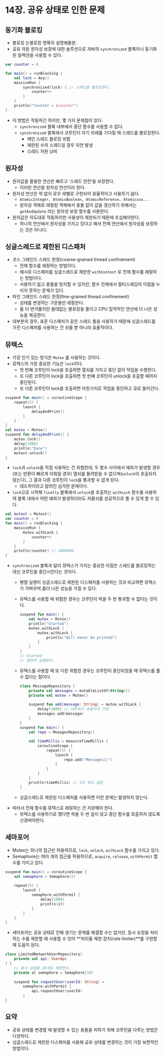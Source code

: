 # 14장. 공유 상태로 인한 문제

## 동기화 블로킹

- 블로킹 논블로킹 명확히 설명해줄분.
- 공유 자원 원자성 보장에 대한 솔루션으로 자바의 `synchronized` 블록이나 동기화된 컬렉션을 사용할 수 있다.

```kotlin
var counter = 0

fun main() = runBlocking {
	val lock = Any()
	massiveRun {
		synchronized(lock) { // 스레드를 블로킹한다.
			counter++
		}
	}
	println("Counter = $counter")
}
```

- 이 방법은 작동하긴 하지만, 몇 가지 문제점이 있다.
  - `synchronized` 블록 내부에서 중단 함수를 사용할 수 없다.
  - `synchronized` 블록에서 코루틴이 자기 차례를 기다릴 때 스레드를 블로킹한다.
    - 메인 스레드 블로킹 위험
    - 제한된 수의 스레드일 경우 지연 발생
    - 스레드 자원 낭비

## 원자성

- 원자값을 활용한 연산은 빠르고 ‘스레드 안전’을 보장한다.
  - 이러한 연산을 원자성 연산이라 한다.
- 원자성 연산은 락 없이 로우 레벨로 구현되어 효율적이고 사용하기 쉽다.
  - `AtomicInteger, AtomicBoolean, AtomicReference, Atomicxxx...`
  - 원자성 객체로 래핑된 객체에서 충돌 없이 값을 갱신하기 위해서는 `getAndUpdate` 라는 원자성 보장 함수를 사용한다.
- 원자값은 의도대로 작동하지만 사용성이 제한되기 때문에 조심해야한다.
  - 하나의 연산에서 원자성을 가지고 있다고 해서 전체 연산에서 원자성을 보장하는 것은 아니다.

## 싱글스레드로 제한된 디스패처

- 코스 그레인드 스레드 한정(coarse-grained thread confinement)
  - 전체 함수를 래핑하는 방법이다.
  - 예시로 디스패처를 싱글스레드로 제한한 `withContext` 로 전체 함수를 래핑하는 방법이다.
  - 사용하기 쉽고 충돌을 방지할 수 있지만, 함수 전체에서 멀티스레딩의 이점을 누리지 못하는 문제가 있다.
- 파인 그레인드 스레드 한정(fine-grained thread confinement)
  - 상태를 변경하는 구문들만 래핑한다.
  - 좀 더 번거롭지만 쓸데없는 블로킹을 줄이고 CPU 집약적인 연산에 더 나은 성능을 제공한다.
- 대부분의 경우, 표준 디스패처가 같은 스레드 풀을 사용하기 때문에 싱글스레드를 가진 디스패처를 사용하는 건 쉬울 뿐 아니라 효율적이다.

## 뮤텍스

- 가장 인기 있는 방식은 `Mutex` 를 사용하는 것이다.
- 뮤텍스의 가장 중요한 기능은 `lock`이다.
  - 첫 번째 코루틴이 lock을 호출하면 열쇠를 가지고 중단 없이 작업을 수행한다.
  - 또 다른 코루틴이 lock을 호출하면 첫 번째 코루틴이 unlock을 호출할 때까지 중단된다.
  - 또 다른 코루틴이 lock을 호출하면 마찬가지로 작업을 중단하고 큐로 들어간다.

```kotlin
suspend fun main() = coroutineScope {
	repeat(5) {
		launch {
			delayAndPrint()
		}
	}
}
val mutex = Mutex()
suspend fun delayAndPrint() {
	mutex.lock()
	delay(1000)
	println("Done")
	mutext.unlock()
}
```

- `lock`과 `unlock`을 직접 사용하는 건 위험한데, 두 함수 사이에서 예외가 발생할 경우(또는 반환이 빠르게 이뤄질 경우) 열쇠를 돌려받을 수 없으며(`unlock`이 호출되지 않는다), 그 결과 다른 코루틴이 `lock`을 통과할 수 없게 된다.
  - 데드락이라고 알려진 심각한 문제이다.
- `lock`으로 시작해 `finally` 블록에서 `unlock`을 호출하는 `withLock` 함수를 사용하여 블록 내에서 어떤 예외가 발생하더라도 자물쇠를 성공적으로 풀 수 있게 할 수 있다.

```kotlin
val mutext = Mutext()
var counter = 0
fun main() = runBlocking {
	massiveRun {
		mutex.withLock {
			counter++
		}
	}
	println(counter) // 1000000
}
```

- `synchronized` 블록과 달리 뮤텍스가 가지는 중요한 이점은 스레드를 블로킹하는 대신 코루틴을 중단시킨다는 것이다.
  - 병렬 실행이 싱글스레드로 제한된 디스패처를 사용하는 것과 비교하면 뮤텍스가 가벼우며 좀더 나은 성능을 가질 수 있다.
  - 뮤텍스를 사용할 때 위험한 경우는 코루틴이 락을 두 번 통과할 수 없다는 것이다.

    ```kotlin
    suspend fun main() {
    	val mutex = Mutex()
    	println("Started")
    	mutex.withLock {
    		mutex.withLock {
    			println("Will never be printed")
    		}
    	}
    }
    // Started
    // 영원히 실행된다.
    
    ```

  - 뮤텍스를 사용할 때 또 다른 위험한 경우는 코루틴이 중단되었을 때 뮤텍스를 풀 수 없다는 점이다.

    ```kotlin
    class MessageRepository {
    	private val messages = mutableListOf<String>()
    	private val mutex = Mutex()
    	
    	suspend fun add(message: String) = mutex.withLock {
    		delay(1000) // 네트워크 호출이라 가정
    		messages.add(message)
    	}
    }
    suspend fun main() {
    	val repo = MeaagesRepository()
    	
    	val timeMillis = measureTimeMillis {
    		coroutineScope {
    			repeat(5) {
    				launch {
    					repo.add("Message$it")
    				}
    			}
    		}
    	}
    	println(timeMillis) // 5초 정도 걸림
    }
    ```

  - 싱글스레드로 제한된 디스패처를 사용하면 이런 문제는 발생하지 않는다.
- 따라서 전체 함수를 뮤텍스로 래핑하는 건 지양해야 한다.
  - 뮤텍스를 사용하기로 했다면 락을 두 번 걸지 않고 중단 함수를 호출하지 않도록 신경써야한다.

## 세마포어

- Mutex는 하나의 접근만 허용하므로, `lock`, `unlock`, `withLock` 함수를 가지고 있다.
- Semaphore는 여러 개의 접근을 허용하므로, `acquire`, `release`, `withPermit` 함수를 가지고 있다.

```kotlin
suspend fun main() = coroutineScope {
	val semaphore = Semaphore(2)
	
	repeat(5) {
		launch {
			semaphore.withPermit {
				delay(1000)
				println(it)
			}
		}
	}
}
```

- 세마포어는 공유 상태로 인해 생기는 문제를 해결할 수는 없지만, 동시 요청을 처리하는 수를 제한할 때 사용할 수 있어 **처리율 제한 장치(rate limiter)**를 구현할 때 도움이 된다.

```kotlin
class LimitedNetworkUserRepository(
	private val api: UserApi
) {
	// 동시 요청을 10개로 제한한다.
	private al semaphore = Semaphore(10)
	
	suspend fun requestUser(userId: String) =
		semaphore.withPermit {
			api.requestUser(userId)
		}
}
```

## 요약

- 공유 상태를 변경할 때 발생할 수 있는 충돌을 피하기 위해 코루틴을 다루는 방법은 다양하다.
- 싱글스레드로 제한된 디스패처를 사용해 공유 상태를 변경하는 것이 가장 보편적인 방법이다.